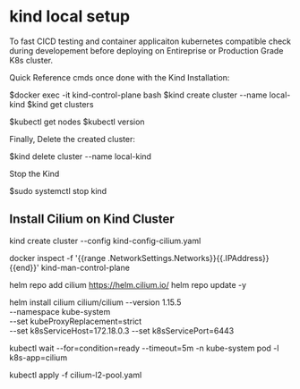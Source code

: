 # kind local setup
To fast CICD testing and container applicaiton kubernetes compatible check during developement before deploying on Entireprise or Production Grade K8s cluster.

Quick Reference cmds once done with the Kind Installation:

$docker exec -it kind-control-plane bash
$kind create cluster --name local-kind
$kind get clusters

$kubectl get nodes
$kubectl version

Finally, Delete the created cluster:

$kind delete cluster --name local-kind

Stop the Kind

$sudo systemctl stop kind

## Install Cilium on Kind Cluster

kind create cluster --config kind-config-cilium.yaml

docker inspect -f '{{range .NetworkSettings.Networks}}{{.IPAddress}}{{end}}' kind-man-control-plane

helm repo add cilium https://helm.cilium.io/
helm repo update -y

helm install cilium cilium/cilium --version 1.15.5 \
   --namespace kube-system \
   --set kubeProxyReplacement=strict \
   --set k8sServiceHost=172.18.0.3
   --set k8sServicePort=6443

kubectl wait --for=condition=ready --timeout=5m -n kube-system pod -l k8s-app=cilium

kubectl apply -f cilium-l2-pool.yaml

